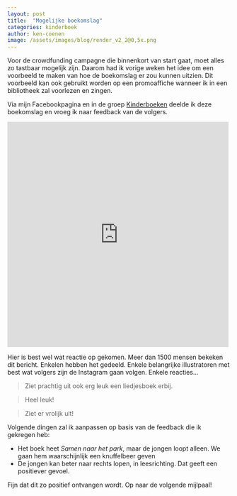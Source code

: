 ```yaml
---
layout: post
title:  "Mogelijke boekomslag"
categories: kinderboek
author: ken-coenen
image: /assets/images/blog/render_v2_2@0,5x.png
---
```


Voor de crowdfunding campagne die binnenkort van start gaat, moet alles zo tastbaar mogelijk zijn.
Daarom had ik vorige weken het idee om een voorbeeld te maken van hoe de boekomslag er zou kunnen uitzien.
Dit voorbeeld kan ook gebruikt worden op een promoaffiche wanneer ik in een bibliotheek zal voorlezen en zingen.


<div class="imageGrid">
  <div class="tile" style="background-image: url('{% include relative-src.html src='/assets/images/blog/render_v2_2.png' %}');">
  </div>
  <div class="tile" style="background-image: url('{% include relative-src.html src='/assets/images/blog/render_v2.png' %}');">
  </div>
</div>

Via mijn Facebookpagina en in de groep <a href="https://www.facebook.com/groups/kinderboekennl/permalink/534431903585697/" target="_blank">Kinderboeken</a> deelde ik deze boekomslag en vroeg ik naar feedback van de volgers.

<iframe src="https://www.facebook.com/plugins/post.php?href=https%3A%2F%2Fwww.facebook.com%2Ftinnensoldaatje1%2Fposts%2F528426977543707&width=500" width="500" height="508" style="border:none;overflow:hidden" scrolling="no" frameborder="0" allowTransparency="true"></iframe>

Hier is best wel wat reactie op gekomen.
Meer dan 1500 mensen bekeken dit bericht.
Enkelen hebben het gedeeld.
Enkele belangrijke illustratoren met best wat volgers zijn de Instagram gaan volgen.
Enkele reacties...

> Ziet prachtig uit ook erg leuk een liedjesboek erbij.

> Heel leuk!

> Ziet er vrolijk uit!

Volgende dingen zal ik aanpassen op basis van de feedback die ik gekregen heb:

- Het boek heet *Samen naar het park*, maar de jongen loopt alleen. We gaan hem waarschijnlijk een knuffelbeer geven
- De jongen kan beter naar rechts lopen, in leesrichting.
Dat geeft een positiever gevoel.

Fijn dat dit zo positief ontvangen wordt.
Op naar de volgende mijlpaal!